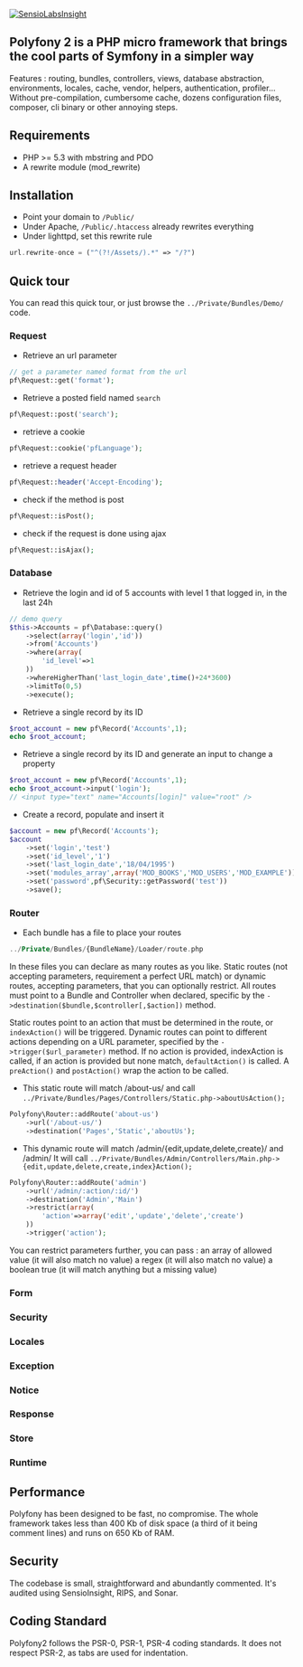 [![SensioLabsInsight](https://insight.sensiolabs.com/projects/713fa5be-b3d6-4a10-b544-90ef45580ec0/big.png)](https://insight.sensiolabs.com/projects/713fa5be-b3d6-4a10-b544-90ef45580ec0)

## Polyfony 2 is a PHP micro framework that brings the cool parts of Symfony in a simpler way

Features : routing, bundles, controllers, views, database abstraction, environments, locales, cache, vendor, helpers, authentication, profiler…
Without pre-compilation, cumbersome cache, dozens configuration files, composer, cli binary or other annoying steps.


## Requirements
* PHP >= 5.3 with mbstring and PDO
* A rewrite module (mod_rewrite)

## Installation
* Point your domain to `/Public/`
* Under Apache, `/Public/.htaccess` already rewrites everything
* Under lighttpd, set this rewrite rule
```php
url.rewrite-once = ("^(?!/Assets/).*" => "/?")
```

## Quick tour
You can read this quick tour, or just browse the `../Private/Bundles/Demo/` code.


### Request
* Retrieve an url parameter
```php
// get a parameter named format from the url
pf\Request::get('format');
```

* Retrieve a posted field named `search`
```php
pf\Request::post('search');
```

* retrieve a cookie
```php
pf\Request::cookie('pfLanguage');
```

* retrieve a request header
```php
pf\Request::header('Accept-Encoding');
```

* check if the method is post
```php
pf\Request::isPost();
```

* check if the request is done using ajax
```php
pf\Request::isAjax();
```


### Database

* Retrieve the login and id of 5 accounts with level 1 that logged in, in the last 24h
```php
// demo query
$this->Accounts = pf\Database::query()
	->select(array('login','id'))
	->from('Accounts')
	->where(array(
		'id_level'=>1
	))
	->whereHigherThan('last_login_date',time()+24*3600)
	->limitTo(0,5)
	->execute();
```

* Retrieve a single record by its ID
```php
$root_account = new pf\Record('Accounts',1);
echo $root_account;
```

* Retrieve a single record by its ID and generate an input to change a property
```php
$root_account = new pf\Record('Accounts',1);
echo $root_account->input('login');
// <input type="text" name="Accounts[login]" value="root" />
```

* Create a record, populate and insert it
```php
$account = new pf\Record('Accounts');
$account
	->set('login','test')
	->set('id_level','1')
	->set('last_login_date','18/04/1995')
	->set('modules_array',array('MOD_BOOKS','MOD_USERS','MOD_EXAMPLE'))
	->set('password',pf\Security::getPassword('test'))
	->save();
```

### Router

* Each bundle has a file to place your routes
```php
../Private/Bundles/{BundleName}/Loader/route.php
```

In these files you can declare as many routes as you like. 
Static routes (not accepting parameters, requirement a perfect URL match) or dynamic routes, accepting parameters, that you can optionally restrict.
All routes must point to a Bundle and Controller when declared, specific by the `->destination($bundle,$controller[,$action])` method.

Static routes point to an action that must be determined in the route, or `indexAction()` will be triggered.
Dynamic routes can point to different actions depending on a URL parameter, specified by the `->trigger($url_parameter)` method.
If no action is provided, indexAction is called, if an action is provided but none match, `defaultAction()` is called.
A `preAction()` and `postAction()` wrap the action to be called.

* This static route will match /about-us/ and call `../Private/Bundles/Pages/Controllers/Static.php->aboutUsAction();`

```php
Polyfony\Router::addRoute('about-us')
	->url('/about-us/')
	->destination('Pages','Static','aboutUs');
```

* This dynamic route will match /admin/{edit,update,delete,create}/ and /admin/
It will call `../Private/Bundles/Admin/Controllers/Main.php->{edit,update,delete,create,index}Action();`
```php
Polyfony\Router::addRoute('admin')
	->url('/admin/:action/:id/')
	->destination('Admin','Main')
	->restrict(array(
		'action'=>array('edit','update','delete','create')
	))
	->trigger('action');
```

You can restrict parameters further, you can pass :
an array of allowed value (it will also match no value)
a regex (it will also match no value)
a boolean true (it will match anything but a missing value)

### Form

### Security

### Locales

### Exception

### Notice

### Response

### Store

### Runtime

## Performance
Polyfony has been designed to be fast, no compromise.
The whole framework takes less than 400 Kb of disk space (a third of it being comment lines) and runs on 650 Kb of RAM.

## Security
The codebase is small, straightforward and abundantly commented. It's audited using SensioInsight, RIPS, and Sonar.

## Coding Standard
Polyfony2 follows the PSR-0, PSR-1, PSR-4 coding standards. It does not respect PSR-2, as tabs are used for indentation.
